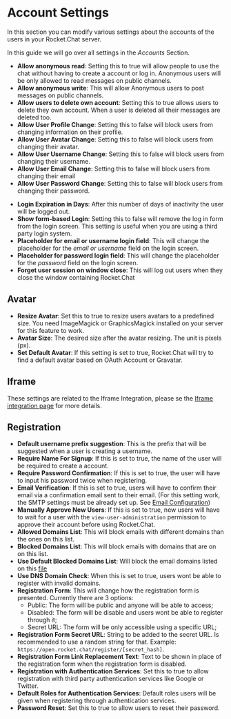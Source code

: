 # Account Settings

In this section you can modify various settings about the accounts of the users in your Rocket.Chat server.

In this guide we will go over all settings in the _Accounts_ Section.

- **Allow anonymous read**: Setting this to true will allow people to use the chat without having to create a account or log in. Anonymous users will be only allowed to read messages on public channels.
- **Allow anonymous write**: This will allow Anonymous users to post messages on public channels.
- **Allow users to delete own account**: Setting this to true allows users to delete they own account. When a user is deleted all their messages are deleted too.
- **Allow User Profile Change**: Setting this to false will block users from changing information on their profile.
- **Allow User Avatar Change**: Setting this to false will block users from changing their avatar.
- **Allow User Username Change**: Setting this to false will block users from changing their username.
- **Allow User Email Change**: Setting this to false will block users from changing their email
- **Allow User Password Change**: Setting this to false will block users from changing their password.

<!-- - __Custom Fields to Show in User Info__: link to dedicated custom field document -->

- **Login Expiration in Days**: After this number of days of inactivity the user will be logged out.
- **Show form-based Login**: Setting this to false will remove the log in form from the login screen. This setting is useful when you are using a third party login system.
- **Placeholder for email or username login field**: This will change the placeholder for the _email or username_ field on the login screen.
- **Placeholder for password login field**: This will change the placeholder for the _password_ field on the login screen.
- **Forget user session on window close**: This will log out users when they close the window containing Rocket.Chat

## Avatar

- **Resize Avatar**: Set this to true to resize users avatars to a predefined size. You need ImageMagick or GraphicsMagick installed on your server for this feature to work.
- **Avatar Size**: The desired size after the avatar resizing. The unit is pixels (px).
- **Set Default Avatar**: If this setting is set to true, Rocket.Chat will try to find a default avatar based on OAuth Account or Gravatar.

## Iframe

These settings are related to the Iframe Integration, please se the [Iframe integration page](../../developer-guides/iframe-integration) for more details.

## Registration

- **Default username prefix suggestion**: This is the prefix that will be suggested when a user is creating a username.
- **Require Name For Signup**: If this is set to true, the name of the user will be required to create a account.
- **Require Password Confirmation**: If this is set to true, the user will have to input his password twice when registering.
- **Email Verification**: If this is set to true, users will have to confirm their email via a confirmation email sent to their email. (For this setting work, the SMTP settings must be already set up. See [Email Configuration](../email/setup))
- **Manually Approve New Users**: If this is set to true, new users will have to wait for a user with the `view-user-administration` permission to approve their account before using Rocket.Chat.
- **Allowed Domains List**:  This will block emails with different domains than the ones on this list.
- **Blocked Domains List**:  This will block emails with domains that are on on this list.
- **Use Default Blocked Domains List**: Will block the email domains listed on this [file](https://github.com/RocketChat/Rocket.Chat/blob/develop/packages/rocketchat-lib/server/lib/defaultBlockedDomainsList.js)
- **Use DNS Domain Check**: When this is set to true, users wont be able to register with invalid domains.
- **Registration Form**: This will change how the registration form is presented. Currently there are 3 options:
    - Public: The form will be public and anyone will be able to access;
    - Disabled: The form will be disable and users wont be able to register through it;
    - Secret URL: The form will be only accessible using a specific URL;
- **Registration Form Secret URL**: String to be added to the secret URL. Is recommended to use a random string for that. Example: `https://open.rocket.chat/register/[secret_hash]`.
- **Registration Form Link Replacement Text**: Text to be shown in place of the registration form when the registration form is disabled.
- **Registration with Authentication Services**: Set this to true to allow registration with third party authentication services like Google or Twitter.
- **Default Roles for Authentication Services**: Default roles users will be given when registering through authentication services.
- **Password Reset**: Set this to true to allow users to reset their password.

<!--- __Custom Fields__ TODO: Create dedicated custom field document, since is a big topic -->

